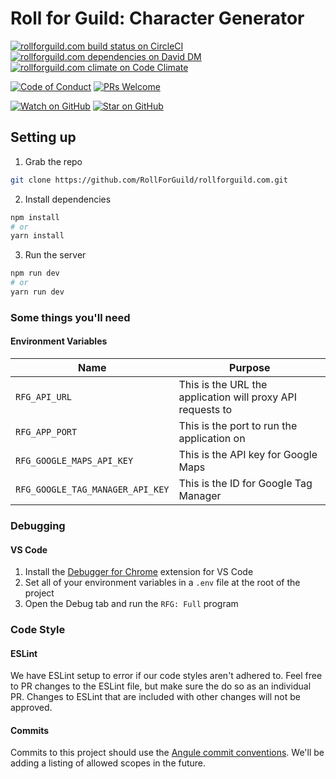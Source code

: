 # Roll for Guild: Character Generator

[![rollforguild.com build status on CircleCI][circleci-badge]][circleci]
[![rollforguild.com dependencies on David DM][daviddm-badge]][daviddm]
[![rollforguild.com climate on Code Climate][codeclimate-badge]][codeclimate]

[![Code of Conduct][code-of-conduct-badge]][code-of-conduct]
[![PRs Welcome][prs-badge]][prs]

[![Watch on GitHub][github-watch-badge]][github-watch]
[![Star on GitHub][github-star-badge]][github-star]

## Setting up

1. Grab the repo
```bash
git clone https://github.com/RollForGuild/rollforguild.com.git
```

2. Install dependencies
```bash
npm install
# or
yarn install
```

3. Run the server
```bash
npm run dev
# or
yarn run dev
```

### Some things you'll need

#### Environment Variables

| Name                             | Purpose |
|----------------------------------|---------|
| `RFG_API_URL`                    | This is the URL the application will proxy API requests to |
| `RFG_APP_PORT`                   | This is the port to run the application on |
| `RFG_GOOGLE_MAPS_API_KEY`        | This is the API key for Google Maps |
| `RFG_GOOGLE_TAG_MANAGER_API_KEY` | This is the ID for Google Tag Manager |

### Debugging

#### VS Code

1. Install the [Debugger for Chrome](https://github.com/Microsoft/vscode-chrome-debug) extension for VS Code
1. Set all of your environment variables in a `.env` file at the root of the project
1. Open the Debug tab and run the `RFG: Full` program

### Code Style

#### ESLint

We have ESLint setup to error if our code styles aren't adhered to. Feel free to PR changes to the ESLint file, but make sure the do so as an individual PR. Changes to ESLint that are included with other changes will not be approved.

#### Commits

Commits to this project should use the [Angule commit conventions](https://gist.github.com/stephenparish/9941e89d80e2bc58a153). We'll be adding a listing of allowed scopes in the future.





[code-of-conduct]: CODE_OF_CONDUCT.md
[code-of-conduct-badge]: https://img.shields.io/badge/code%20of-conduct-ff69b4.svg?style=flat-square
[codeclimate]: https://codeclimate.com/github/RollForGuild/rollforguild.com
[codeclimate-badge]: https://img.shields.io/codeclimate/maintainability/RollForGuild/rollforguild.com.svg?style=flat-square
[coveralls]: https://coveralls.io/github/RollForGuild/rollforguild.com
[coveralls-badge]: https://img.shields.io/coveralls/RollForGuild/rollforguild.com.svg?style=flat-square
[daviddm]: https://david-dm.org/RollForGuild/rollforguild.com
[daviddm-badge]: https://img.shields.io/david/RollForGuild/rollforguild.com.svg?style=flat-square
[github-watch]: https://github.com/RollForGuild/rollforguild.com/watchers
[github-watch-badge]: https://img.shields.io/github/watchers/RollForGuild/rollforguild.com.svg?style=social
[github-star]: https://github.com/RollForGuild/rollforguild.com/stargazers
[github-star-badge]: https://img.shields.io/github/stars/RollForGuild/rollforguild.com.svg?style=social
[prs]: CONTRIBUTING.md
[prs-badge]: https://img.shields.io/badge/PRs-welcome-brightgreen.svg?style=flat-square
[circleci]: https://circleci.com/gh/RollForGuild/rollforguild.com
[circleci-badge]: https://img.shields.io/circleci/project/github/RollForGuild/rollforguild.com.svg?style=flat-square
